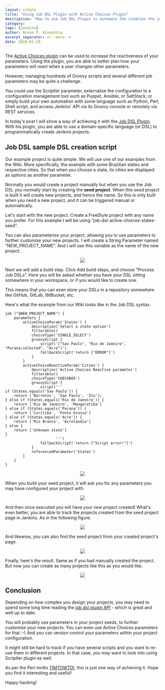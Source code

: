 ```yaml
---
layout: single
title: "Using Job DSL Plugin with Active Choices Plugin"
description: "How to use Job DSL Plugin to automate the creation the jobs with Active Choices parameters"
category:
tags: [jenkins]
author: Bruno P. Kinoshita
excerpt_separator: <!--more-->
date: 2018-01-29
---
```


The [Active Choices plugin](https://wiki.jenkins.io/display/JENKINS/Active+Choices+Plugin) can be
used to increase the reactiveness of your parameters. Using the plugin, you are able to better plan
how your parameters will react when a user changes other parameters.

However, managing hundreds of Groovy scripts and several different job parameters may be quite a challenge.

You could use the Scriptler parameter, externalise the configuration to a configuration management
tool such as Puppet, Ansible, or SaltStack, or simply build your own automation with some language
such as Python, Perl, Shell script, and access Jenkins' API via its Groovy console or remotely
via REST services.

In today's post I will show a way of achieving it with the [Job DSL Plugin](https://wiki.jenkins.io/display/JENKINS/Job+DSL+Plugin). With his plugin, you are able to use a domain-specific language (or DSL) to
programmatically create Jenkins projects.

<!--more-->

## Job DSL sample DSL creation script

Our example project is quite simple. We will use one of our examples from the Wiki. More specifically, the
example with some Brazilian states and respective cities. So that when you choose a state, its cities are displayed
as options as another parameter.

Normally you would create a project manually but when you use the Job DSL you normally start by creating
the **seed project**. When this seed project is built it will create new projects, and hence the name.
So this is only built when you need a new project, and it can be triggered manual or automatically.

Let's start with the new project. Create a FreeStyle project with any name you prefer.
For this example I will be using &ldquo;job-dsl-active-choices-states-seed&rdquo;.

You can also parameterise your project, allowing you to use parameters to further customise your
new projects. I will create a String Parameter named &ldquo;NEW_PROJECT_NAME&rdquo;. And I will use
this variable as the name of the new project.

<center><img src='/posts/2018-01-29-using-job-dsl-plugin-with-active-choices-plugin/sc01.png' /></center>

Next we will add a build step. Click Add build steps, and choose &rdquo;Process Job DSLs&rdquo;. Here you
will be asked whether you have your DSL sitting somewhere in your workspace, or if you would like to create
one.

This means that you can even store your DSLs in a repository somewhere like GitHub, GitLab, BitBucket, etc.

Here's what the example from our Wiki looks like in the Job DSL syntax.

```
job ("$NEW_PROJECT_NAME") {
    parameters {
        activeChoiceParam('States') {
            description('Select a state option')
            filterable()
            choiceType('SINGLE_SELECT')
            groovyScript {
                script('["Sao Paulo", "Rio de Janeiro", "Parana:selected", "Acre"]')
                fallbackScript('return ["ERROR"]')
            }
        }
        activeChoiceReactiveParam('Cities') {
            description('Active Choices Reactive parameter')
            filterable()
            choiceType('CHECKBOX')
            groovyScript {
                script('''
if (States.equals('Sao Paulo')) {
	return ['Barretos', 'Sao Paulo', 'Itu'];
} else if (States.equals('Rio de Janeiro')) {
	return ['Rio de Janeiro', 'Mangaratiba']
} else if (States.equals('Parana')) {
	return ['Curitiba', 'Ponta Grossa']
} else if (States.equals('Acre')) {
	return ['Rio Branco', 'Acrelandia']
} else {
	return ['Unknown state']
}
                       ''')
                fallbackScript('return ["Script error!"]')
            }
            referencedParameter('States')
        }
    }
}
```

<center><img src='/posts/2018-01-29-using-job-dsl-plugin-with-active-choices-plugin/sc02.png' /></center>

When you build your seed project, it will ask you for any parameters you may have configured your project
with.

<center><img src='/posts/2018-01-29-using-job-dsl-plugin-with-active-choices-plugin/sc03.png' /></center>

And then once executed you will have your new project created! What's even better, you are able to track the
projects created from the seed project page in Jenkins. As in the following figure.

<center><img src='/posts/2018-01-29-using-job-dsl-plugin-with-active-choices-plugin/sc04.png' /></center>

And likewise, you can also find the seed project from your created project's page.

<center><img src='/posts/2018-01-29-using-job-dsl-plugin-with-active-choices-plugin/sc05.png' /></center>

Finally, here's the result. Same as if you had manually created the project. But now you can create as many
projects like this as you would like.

<center><img src='/posts/2018-01-29-using-job-dsl-plugin-with-active-choices-plugin/sc06.png' /></center>

## Conclusion

Depending on how complex you design your projects, you may need to spend some long time
reading the [job dsl plugin API](https://jenkinsci.github.io/job-dsl-plugin/) - which is great and
well up to date.

You will probably use parameters in your project seeds, to further customise your new projects. You
can even use Active Choices parameters for that :-) And you can version control your parameters
within your project configuration.

It might still be hard to track if you have several scripts and you want to re-use them in
different projects. In that case, you may want to look into using Scriptler plugin as well.

As per the Perl motto [TIMTOWTDI](https://en.wikipedia.org/wiki/There%27s_more_than_one_way_to_do_it),
this is just one way of achieving it. Hope you find it interesting and useful!

Happy hacking!

